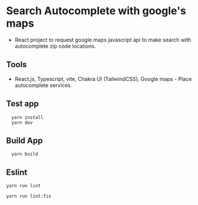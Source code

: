 # Search Autocomplete with google's maps

- React project to request google maps javascript api to make search with autocomplete zip code locations.

## Tools

- React.js, Typescript, vite, Chakra UI (TailwindCSS), Google maps - Place autocomplete services.

## Test app

```console
  yarn install
  yarn dev
```

## Build App

```console
  yarn build
```

## Eslint

```console
yarn run lint
```
```console
yarn run lint:fix
```

